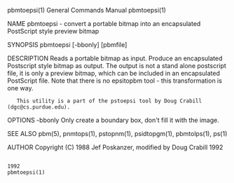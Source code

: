 pbmtoepsi(1)                                                                             General Commands Manual                                                                             pbmtoepsi(1)

NAME
       pbmtoepsi - convert a portable bitmap into an encapsulated PostScript style preview bitmap

SYNOPSIS
       pbmtoepsi [-bbonly] [pbmfile]

DESCRIPTION
       Reads  a portable bitmap as input.  Produce an encapsulated Postscript style bitmap as output. The output is not a stand alone postscript file, it is only a preview bitmap, which can be included
       in an encapsulated PostScript file.  Note that there is no epsitopbm tool - this transformation is one way.

       This utility is a part of the pstoepsi tool by Doug Crabill (dgc@cs.purdue.edu).

OPTIONS
       -bbonly
              Only create a boundary box, don't fill it with the image.

SEE ALSO
       pbm(5), pnmtops(1), pstopnm(1), psidtopgm(1), pbmtolps(1), ps(1)

AUTHOR
       Copyright (C) 1988 Jef Poskanzer, modified by Doug Crabill 1992

                                                                                                   1992                                                                                      pbmtoepsi(1)
